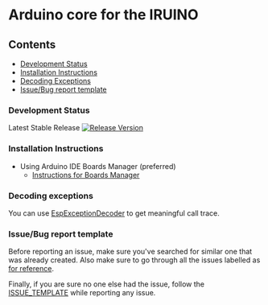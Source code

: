 # Arduino core for the IRUINO


## Contents
- [Development Status](#development-status)
- [Installation Instructions](#installation-instructions)
- [Decoding Exceptions](#decoding-exceptions)
- [Issue/Bug report template](#issuebug-report-template)


### Development Status

Latest Stable Release  [![Release Version](https://img.shields.io/badge/release-v1.0-33cc33?style=plastic)](https://github.com/VEA-SRL/arduino-hw/releases/tag/v1.0) 


### Installation Instructions
- Using Arduino IDE Boards Manager (preferred)
  + [Instructions for Boards Manager](docs/arduino-ide/boards_manager.md)


### Decoding exceptions

You can use [EspExceptionDecoder](https://github.com/me-no-dev/EspExceptionDecoder) to get meaningful call trace.

### Issue/Bug report template
Before reporting an issue, make sure you've searched for similar one that was already created. Also make sure to go through all the issues labelled as [for reference](https://github.com/espressif/arduino-esp32/issues?utf8=%E2%9C%93&q=is%3Aissue%20label%3A%22for%20reference%22%20).

Finally, if you are sure no one else had the issue, follow the [ISSUE_TEMPLATE](docs/ISSUE_TEMPLATE.md) while reporting any issue.
